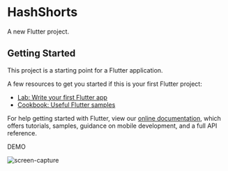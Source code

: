 # HashShorts

A new Flutter project.

## Getting Started

This project is a starting point for a Flutter application.

A few resources to get you started if this is your first Flutter project:

- [Lab: Write your first Flutter app](https://flutter.dev/docs/get-started/codelab)
- [Cookbook: Useful Flutter samples](https://flutter.dev/docs/cookbook)

For help getting started with Flutter, view our
[online documentation](https://flutter.dev/docs), which offers tutorials,
samples, guidance on mobile development, and a full API reference.

DEMO


![screen-capture](https://user-images.githubusercontent.com/71429125/135602533-70415e62-2f0f-465f-9d17-f1930ce77ed2.gif)

